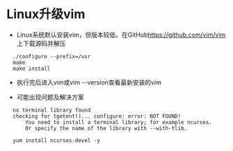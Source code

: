 # Linux升级vim

* Linux系统默认安装vim，但版本较低。在GitHub<https://github.com/vim/vim>上下载源码并解压
```
  ./configure --prefix=/usr
  make
  make install
```

* 执行完后进入vim或vim --version查看最新安装的vim

* 可能出现问题及解决方案
```
  no terminal library found
  checking for tgetent()... configure: error: NOT FOUND!
      You need to install a terminal library; for example ncurses.
      Or specify the name of the library with --with-tlib.

  yum install ncurses-devel -y
```
